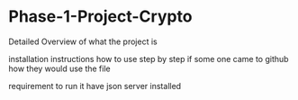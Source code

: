 # Phase-1-Project-Crypto
Detailed Overview of what the project is 

installation instructions how to use 
step by step if some one came to github how they would use the file 

requirement to run it 
 have json server installed 

 